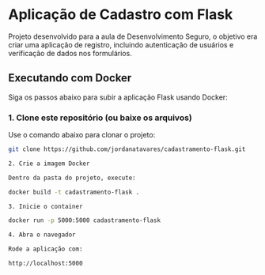 # Aplicação de Cadastro com Flask

Projeto desenvolvido para a aula de Desenvolvimento Seguro, o objetivo era criar uma aplicação de registro, incluindo autenticação de usuários e verificação de dados nos formulários.

## Executando com Docker

Siga os passos abaixo para subir a aplicação Flask usando Docker:

### 1. Clone este repositório (ou baixe os arquivos)

Use o comando abaixo para clonar o projeto:

```bash
git clone https://github.com/jordanatavares/cadastramento-flask.git

2. Crie a imagem Docker

Dentro da pasta do projeto, execute:

docker build -t cadastramento-flask .

3. Inicie o container

docker run -p 5000:5000 cadastramento-flask

4. Abra o navegador

Rode a aplicação com:

http://localhost:5000
